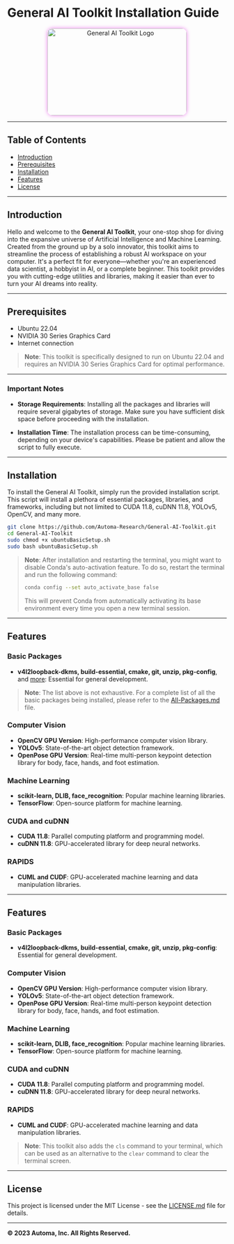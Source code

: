 # General AI Toolkit Installation Guide

<p align="center">
  <img src="https://community.nasscom.in/sites/default/files/styles/960_x_600/public/media/images/learn%20ai.jpg?itok=oxkFTb_W" alt="General AI Toolkit Logo" width="320" height="200" style="border-radius: 12px; box-shadow: 0 0 10px violet;">
</p>

---

## Table of Contents

- [Introduction](#introduction)
- [Prerequisites](#prerequisites)
- [Installation](#installation)
- [Features](#features)
- [License](#license)

---

## Introduction

Hello and welcome to the **General AI Toolkit**, your one-stop shop for diving into the expansive universe of Artificial Intelligence and Machine Learning. Created from the ground up by a solo innovator, this toolkit aims to streamline the process of establishing a robust AI workspace on your computer. It's a perfect fit for everyone—whether you're an experienced data scientist, a hobbyist in AI, or a complete beginner. This toolkit provides you with cutting-edge utilities and libraries, making it easier than ever to turn your AI dreams into reality.

---

## Prerequisites

- Ubuntu 22.04
- NVIDIA 30 Series Graphics Card
- Internet connection

> **Note**: This toolkit is specifically designed to run on Ubuntu 22.04 and requires an NVIDIA 30 Series Graphics Card for optimal performance.

---

### Important Notes

- **Storage Requirements**: Installing all the packages and libraries will require several gigabytes of storage. Make sure you have sufficient disk space before proceeding with the installation.

- **Installation Time**: The installation process can be time-consuming, depending on your device's capabilities. Please be patient and allow the script to fully execute.

---

## Installation

To install the General AI Toolkit, simply run the provided installation script. This script will install a plethora of essential packages, libraries, and frameworks, including but not limited to CUDA 11.8, cuDNN 11.8, YOLOv5, OpenCV, and many more.

```bash
git clone https://github.com/Automa-Research/General-AI-Toolkit.git
cd General-AI-Toolkit
sudo chmod +x ubuntuBasicSetup.sh
sudo bash ubuntuBasicSetup.sh 
```

> **Note**: After installation and restarting the terminal, you might want to disable Conda's auto-activation feature. To do so, restart the terminal and run the following command:
>
> ```bash
> conda config --set auto_activate_base false
> ```
> This will prevent Conda from automatically activating its base environment every time you open a new terminal session.

---

## Features

### Basic Packages

- **v4l2loopback-dkms, build-essential, cmake, git, unzip, pkg-config**, and [more](All-Packages.md): Essential for general development.

> **Note**: The list above is not exhaustive. For a complete list of all the basic packages being installed, please refer to the [All-Packages.md](All-Packages.md) file.

### Computer Vision

- **OpenCV GPU Version**: High-performance computer vision library.
- **YOLOv5**: State-of-the-art object detection framework.
- **OpenPose GPU Version**: Real-time multi-person keypoint detection library for body, face, hands, and foot estimation.

### Machine Learning

- **scikit-learn, DLIB, face_recognition**: Popular machine learning libraries.
- **TensorFlow**: Open-source platform for machine learning.

### CUDA and cuDNN

- **CUDA 11.8**: Parallel computing platform and programming model.
- **cuDNN 11.8**: GPU-accelerated library for deep neural networks.

### RAPIDS

- **CUML and CUDF**: GPU-accelerated machine learning and data manipulation libraries.



---
## Features

### Basic Packages

- **v4l2loopback-dkms, build-essential, cmake, git, unzip, pkg-config**: Essential for general development.

### Computer Vision

- **OpenCV GPU Version**: High-performance computer vision library.
- **YOLOv5**: State-of-the-art object detection framework.
- **OpenPose GPU Version**: Real-time multi-person keypoint detection library for body, face, hands, and foot estimation.

### Machine Learning

- **scikit-learn, DLIB, face_recognition**: Popular machine learning libraries.
- **TensorFlow**: Open-source platform for machine learning.

### CUDA and cuDNN

- **CUDA 11.8**: Parallel computing platform and programming model.
- **cuDNN 11.8**: GPU-accelerated library for deep neural networks.

### RAPIDS

- **CUML and CUDF**: GPU-accelerated machine learning and data manipulation libraries.

> **Note**: This toolkit also adds the `cls` command to your terminal, which can be used as an alternative to the `clear` command to clear the terminal screen.

---

## License

This project is licensed under the MIT License - see the [LICENSE.md](LICENSE.md) file for details.

---

**© 2023 Automa, Inc. All Rights Reserved.**
